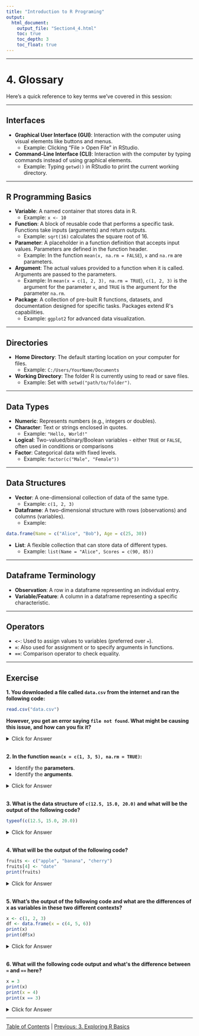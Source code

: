 ```yaml
---
title: "Introduction to R Programing"
output:
  html_document:
    output_file: "Section4_4.html"
    toc: true
    toc_depth: 3
    toc_float: true
---
```




---

# **4. Glossary**

Here’s a quick reference to key terms we’ve covered in this session:

---

## **Interfaces**

- **Graphical User Interface (GUI)**: Interaction with the computer using visual elements like buttons and menus.
  - Example: Clicking “File > Open File” in RStudio.
- **Command-Line Interface (CLI)**: Interaction with the computer by typing commands instead of using graphical elements.
  - Example: Typing `getwd()` in RStudio to print the current working directory.

---

## **R Programming Basics**

- **Variable**: A named container that stores data in R.
  - Example: `x <- 10`
- **Function**:  A block of reusable code that performs a specific task. Functions take inputs (arguments) and return outputs.
  - Example: `sqrt(16)` calculates the square root of 16.
- **Parameter**: A placeholder in a function definition that accepts input values. Parameters are defined in the function header.
  - Example: In the function `mean(x, na.rm = FALSE`), `x` and `na.rm` are parameters.
- **Argument**: The actual values provided to a function when it is called. Arguments are passed to the parameters.
  - Example: In `mean(x = c(1, 2, 3), na.rm = TRUE`), `c(1, 2, 3)` is the argument for the parameter `x`, and `TRUE` is the argument for the parameter `na.rm`.
- **Package**: A collection of pre-built R functions, datasets, and documentation designed for specific tasks. Packages extend R's capabilities.
  - Example: `ggplot2` for advanced data visualization.

---

## **Directories**

- **Home Directory**: The default starting location on your computer for files.
  - Example: `C:/Users/YourName/Documents`
- **Working Directory**: The folder R is currently using to read or save files.
  - Example: Set with `setwd("path/to/folder")`.

---

## **Data Types**

- **Numeric**: Represents numbers (e.g., integers or doubles).
- **Character**: Text or strings enclosed in quotes.
  - Example: `"Hello, World!"`
- **Logical**: Two-valued/binary/Boolean variables - either `TRUE` or `FALSE`, often used in conditions or comparisons
- **Factor**: Categorical data with fixed levels.
  - Example: `factor(c("Male", "Female"))`

---

## **Data Structures**

- **Vector**: A one-dimensional collection of data of the same type.
  - Example: `c(1, 2, 3)`
- **Dataframe**: A two-dimensional structure with rows (observations) and columns (variables).
  - Example:
```r
data.frame(Name = c("Alice", "Bob"), Age = c(25, 30))
```
- **List**: A flexible collection that can store data of different types.
  - Example: `list(Name = "Alice", Scores = c(90, 85))`

---

## **Dataframe Terminology**

- **Observation**: A row in a dataframe representing an individual entry.
- **Variable/Feature**: A column in a dataframe representing a specific characteristic.

---

## **Operators**

- **`<-`**: Used to assign values to variables (preferred over `=`).
- **`=`**: Also used for assignment or to specify arguments in functions.
- **`==`**: Comparison operator to check equality.

---

## **Exercise**

**1. You downloaded a file called `data.csv` from the internet and ran the following code:**  
   

``` r
read.csv("data.csv")
```

**However, you get an error saying `file not found`. What might be causing this issue, and how can you fix it?**

<details>
<summary>Click for Answer</summary>

**Possible causes**:
  
  - The file `data.csv` is not in your current working directory. Check with `getwd()` and move the file there or specify the full path.
  - The filename may have a typo or incorrect capitalization.
  - The file extension `.csv` might be missing or incorrect.

**Solutions**:
  
  - Use `getwd()` to confirm the working directory.
  - Verify the filename and path.
  - If the file is in another location, use `setwd()` or provide the full path, e.g., `read.csv("C:/Users/YourName/Documents/data.csv")`.
   </details>
   
<br>

**2. In the function `mean(x = c(1, 3, 5), na.rm = TRUE)`:**

   - Identify the **parameters**.
   - Identify the **arguments**.

<details>
<summary>Click for Answer</summary>
   
- **Parameters**: `x`, `na.rm`  
- **Arguments**: `c(1, 3, 5)` is the argument for `x`; `TRUE` is the argument for `na.rm`.
   </details>
   
<br>

**3. What is the data structure of `c(12.5, 15.0, 20.0)` and what will be the output of the following code?**  


``` r
typeof(c(12.5, 15.0, 20.0))
```

<details>
<summary>Click for Answer</summary>
   
- The data structure is a **numeric vector**.  
- The output of `typeof(c(12.5, 15.0, 20.0))` will be `"double"`.
   </details>

<br>

**4. What will be the output of the following code?**
   

``` r
fruits <- c("apple", "banana", "cherry")
fruits[4] <- "date"
print(fruits)
```

<details>
<summary>Click for Answer</summary>

The output will be:

```
[1] "apple" "banana" "cherry" "date"
```

Explanation: The `fruits` vector was extended to include "date" at index 4.
</details>

<br>

**5. What’s the output of the following code and what are the differences of x as variables in these two different contexts?**


``` r
x <- c(1, 2, 3)
df <- data.frame(x = c(4, 5, 6))
print(x)
print(df$x)
```

<details>
<summary>Click for Answer</summary>

The output will be:

`print(x)`

```
[1] 1 2 3
```

`print(df$x)`

```
[1] 4 5 6
```

Explanation:

- **`x` as a variable in R**:  
  
  - A named container that stores data in R. Here, `x` is a standalone vector holding three numeric values: `1`, `2`, and `3`.  

- **`x` as a variable/feature in a dataframe**:  

  - A column in the dataframe `df` that represents a specific characteristic. It is tied to the dataframe and must be accessed with `df$x`.  

- **Key Difference**:  
  
  - `x` as a standalone variable and `x` as a column in a dataframe are both referred to as variables but differ in context.  
  - In a dataframe, **variables** or **features** are stored in **columns**, which collectively describe given characteristics in a dataset.  

</details>

<br>

**6. What will the following code output and what's the difference between `=` and `==` here?**  


``` r
x = 3
print(x)
print(x = 4)
print(x == 3)
```

<details>
<summary>Click for Answer</summary>

Output:  

- `print(x)`:  

```
[1] 3
```
    
- `print(x = 4)`:  

```
[1] 4
```
    
- `print(x == 3)`:  
    
```
[1] TRUE
```

Explanation:  

- **`=` for assignment (though `<-` is preferred in R)**:  
    
  - `x = 3` assigns the value `3` to the variable `x`.  
  - `x = 4` inside `print()` temporarily assigns `4` to `x` and returns it, but this does not persist. After this line, `x` still holds the value `3`.  

- **`==` for comparison**:  
    
  - `x == 3` checks whether the value of `x` is equal to `3` and returns `TRUE` since `x` was assigned `3` earlier.  

- **Key Difference**:  
    
  - `=` is used to assign a value to a variable.  
  - `==` is used to compare values, returning `TRUE` if they are equal or `FALSE` otherwise.  
</details>

---

[Table of Contents](index.html) | [Previous: 3. Exploring R Basics](exploring-r-basics.html)
